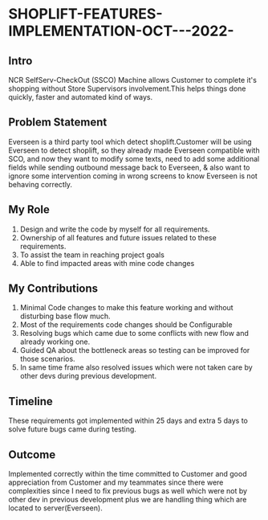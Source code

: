 # SHOPLIFT-FEATURES-IMPLEMENTATION-OCT---2022-

## Intro
NCR SelfServ-CheckOut (SSCO) Machine allows Customer to complete it's shopping without Store Supervisors involvement.This helps things done quickly, faster and automated kind of ways.

## Problem Statement
Everseen is a third party tool which detect shoplift.Customer will be using Everseen to detect shoplift, so they already made Everseen compatible with SCO, and now they want to modify some texts, need to add some additional fields while sending outbound message back to Everseen, & also want to ignore some intervention coming in wrong screens to know Everseen is not behaving correctly.

## My Role
1. Design and write the code by myself for all requirements.
2. Ownership of all features and future issues related to these requirements.
3. To assist the team in reaching project goals
4. Able to find impacted areas with mine code changes

## My Contributions
1. Minimal Code changes to make this feature working and without disturbing base flow much.
2. Most of the requirements code changes should be Configurable
3. Resolving bugs which came due to some conflicts with new flow and already working one.
4. Guided QA about the bottleneck areas so testing can be improved for those scenarios.
5. In same time frame also resolved issues which were not taken care by other devs during previous development.

## Timeline
These requirements got implemented within 25 days and extra 5 days to solve future bugs came during testing.

## Outcome
Implemented correctly within the time committed to Customer and good appreciation from Customer and my teammates since there were complexities since I need to fix previous bugs as well which were not by other dev in previous development plus we are handling thing which are located to server(Everseen).
